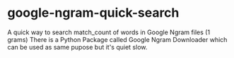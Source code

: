 # google-ngram-quick-search
A quick way to search match_count of words in Google Ngram files (1 grams)
There is a Python Package called Google Ngram Downloader which can be used as same pupose but it's quiet slow.
